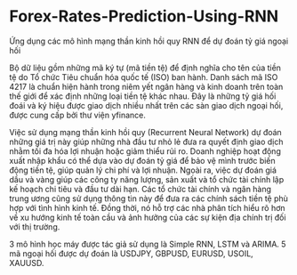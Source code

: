 # Forex-Rates-Prediction-Using-RNN
Ứng dụng các mô hình mạng thần kinh hồi quy RNN để dự đoán tỷ giá ngoại hối

Bộ dữ liệu gồm những mã ký tự (mã tiền tệ) để định nghĩa cho tên của tiền tệ do Tổ chức Tiêu chuẩn hóa quốc tế (ISO) ban hành. Danh sách mã ISO 4217 là chuẩn hiện hành trong niêm yết ngân hàng và kinh doanh trên toàn thế giới để xác định những loại tiền tệ khác nhau. Đây là những tỷ giá hối đoái và ký hiệu được giao dịch nhiều nhất trên các sàn giao dịch ngoại hối, được cung cấp bởi thư viện yfinance. 

Việc sử dụng mạng thần kinh hồi quy (Recurrent Neural Network) dự đoán những giá trị này giúp những nhà đầu tư nhỏ lẻ đưa ra quyết định giao dịch nhằm tối đa hóa lợi nhuận hoặc giảm thiểu rủi ro. Doanh nghiệp hoạt động xuất nhập khẩu có thể dựa vào dự đoán tỷ giá để bảo vệ mình trước biến động tiền tệ, giúp quản lý chi phí và lợi nhuận. Ngoài ra, việc dự đoán giá dầu và vàng giúp các công ty năng lượng, sản xuất và tổ chức tài chính lập kế hoạch chi tiêu và đầu tư dài hạn. Các tổ chức tài chính và ngân hàng trung ương cũng sử dụng thông tin này để đưa ra các chính sách tiền tệ phù hợp với tình hình kinh tế. Đồng thời, nó hỗ trợ các nhà phân tích hiểu rõ hơn về xu hướng kinh tế toàn cầu và ảnh hưởng của các sự kiện địa chính trị đối với thị trường.

3 mô hình học máy được tác giả sử dụng là Simple RNN, LSTM và ARIMA. 
5 mã ngoại hối được dự đoán là USDJPY, GBPUSD, EURUSD, USOIL, XAUUSD.
